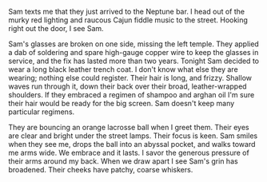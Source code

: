 Sam texts me that they just arrived to the Neptune bar. I head out of the murky red lighting and raucous Cajun fiddle music to the street. Hooking right out the door, I see Sam.

Sam's glasses are broken on one side, missing the left temple. They applied a dab of soldering and spare high-gauge copper wire to keep the glasses in service, and the fix has lasted more than two years. Tonight Sam decided to wear a long black leather trench coat. I don't know what else they are wearing; nothing else could register. Their hair is long, and frizzy. Shallow waves run through it, down their back over their broad, leather-wrapped shoulders. If they embraced a regimen of shampoo and arghan oil I'm sure their hair would be ready for the big screen. Sam doesn't keep many particular regimens.

They are bouncing an orange lacrosse ball when I greet them. Their eyes are clear and bright under the street lamps. Their focus is keen. Sam smiles when they see me, drops the ball into an abyssal pocket, and walks toward me arms wide. We embrace and it lasts. I savor the generous pressure of their arms around my back. When we draw apart I see Sam's grin has broadened. Their cheeks have patchy, coarse whiskers.
